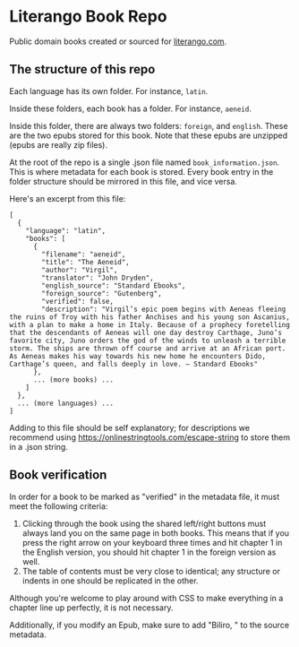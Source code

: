 
# Literango Book Repo

Public domain books created or sourced for [literango.com](https://literango.com).

## The structure of this repo

Each language has its own folder. For instance, `latin`. 

Inside these folders, each book has a folder. For instance, `aeneid`.

Inside this folder, there are always two folders: `foreign`, and `english`. These are the two epubs stored for this book. Note that these epubs are unzipped (epubs are really zip files).

At the root of the repo is a single .json file named `book_information.json`. This is where metadata for each book is stored. Every book entry in the folder structure should be mirrored in this file, and vice versa.

Here's an excerpt from this file:

    [
      {
        "language": "latin",
        "books": [
          {
            "filename": "aeneid",
            "title": "The Aeneid",
            "author": "Virgil",
            "translator": "John Dryden",
            "english_source": "Standard Ebooks",
            "foreign_source": "Gutenberg",
            "verified": false,
            "description": "Virgil’s epic poem begins with Aeneas fleeing the ruins of Troy with his father Anchises and his young son Ascanius, with a plan to make a home in Italy. Because of a prophecy foretelling that the descendants of Aeneas will one day destroy Carthage, Juno’s favorite city, Juno orders the god of the winds to unleash a terrible storm. The ships are thrown off course and arrive at an African port. As Aeneas makes his way towards his new home he encounters Dido, Carthage’s queen, and falls deeply in love. — Standard Ebooks"
          },
          ... (more books) ...
        ]
      },
      ... (more languages) ...
    ]

Adding to this file should be self explanatory; for descriptions we recommend using https://onlinestringtools.com/escape-string to store them in a .json string.

## Book verification

In order for a book to be marked as "verified" in the metadata file, it must meet the following criteria:

1. Clicking through the book using the shared left/right buttons must always land you on the same page in both books. This means that if you press the right arrow on your keyboard three times and hit chapter 1 in the English version, you should hit chapter 1 in the foreign version as well.
2. The table of contents must be very close to identical; any structure or indents in one should be replicated in the other.

Although you're welcome to play around with CSS to make everything in a chapter line up perfectly, it is not necessary.

Additionally, if you modify an Epub, make sure to add "Biliro, " to the source metadata.
